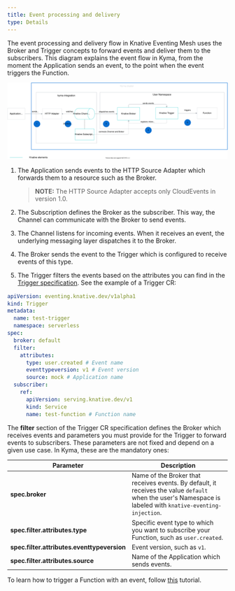 ```yaml
---
title: Event processing and delivery
type: Details
---
```

The event processing and delivery flow in Knative Eventing Mesh uses the Broker and Trigger concepts to forward events and deliver them to the subscribers.
This diagram explains the event flow in Kyma, from the moment the Application sends an event, to the point when the event triggers the Function.

![Eventing flow](./assets/eventing-mesh-flow.svg)

1. The Application sends events to the HTTP Source Adapter which forwards them to a resource such as the Broker.

    >**NOTE:** The HTTP Source Adapter accepts only CloudEvents in version 1.0.

2. The Subscription defines the Broker as the subscriber. This way, the Channel can communicate with the Broker to send events.

3. The Channel listens for incoming events. When it receives an event, the underlying messaging layer dispatches it to the Broker.

4. The Broker sends the event to the Trigger which is configured to receive events of this type.

5. The Trigger filters the events based on the attributes you can find in the [Trigger specification](https://knative.dev/docs/eventing/broker-trigger/). See the example of a Trigger CR:

```yaml
apiVersion: eventing.knative.dev/v1alpha1
kind: Trigger
metadata:
  name: test-trigger
  namespace: serverless
spec:
  broker: default
  filter:
    attributes:
      type: user.created # Event name
      eventtypeversion: v1 # Event version
      source: mock # Application name
  subscriber:
    ref:
      apiVersion: serving.knative.dev/v1
      kind: Service
      name: test-function # Function name
```

The **filter** section of the Trigger CR specification defines the Broker which receives events and parameters you must provide for the Trigger to forward events to subscribers. These parameters are not fixed and depend on a given use case. In Kyma, these are the mandatory ones:

| Parameter  |  Description  |
|------------|-------------- |
| **spec.broker** | Name of the Broker that receives events. By default, it receives the value `default` when the user's Namespace is labeled with `knative-eventing-injection`.  |
| **spec.filter.attributes.type** | Specific event type to which you want to subscribe your Function, such as `user.created`.|
| **spec.filter.attributes.eventtypeversion** | Event version, such as `v1`. |
| **spec.filter.attributes.source** | Name of the Application which sends events. |

To learn how to trigger a Function with an event, follow [this](/components/serverless/#tutorials-trigger-a-function-with-an-event) tutorial.

